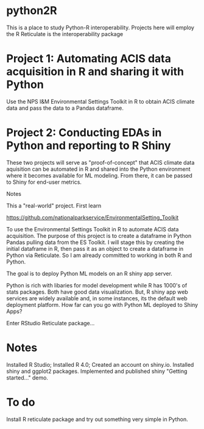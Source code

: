 # python2R
This is a place to study Python-R interoperability. Projects here will employ the R Reticulate is the interoperability package

# Project 1: Automating ACIS data acquisition in R and sharing it with Python

 Use the NPS I&M Environmental Settings Toolkit in R to obtain ACIS climate data and pass the data to a Pandas dataframe.

# Project 2: Conducting EDAs in Python and reporting to R Shiny

These two projects will serve as "proof-of-concept" that ACIS climate data aquisition can be automated in R and shared into the Python environment where it becomes available for ML modeling. From there, it can be passed to Shiny for end-user metrics.


Notes

This a "real-world" project. First learn

https://github.com/nationalparkservice/EnvironmentalSetting_Toolkit

To use the Environmental Settings Toolkit in R to automate ACIS data acquisition.  The purpose of this project is to create a dataframe in Python Pandas pulling data from the ES Toolkit. I will stage this by creating the initial dataframe in R, then pass it as an object to create a dataframe in Python via Reticulate.    So I am already committed to working in both R and Python.


The goal is to deploy Python ML models on an R shiny app server. 

Python is rich with libaries for model development while R has 1000's of stats packages. Both have good data visualization. 
But, R shiny app web services are widely available and, in some instances, its the default web deployment platform.
How far can you go with Python ML deployed to Shiny Apps?

Enter RStudio Reticulate package...


# Notes

Installed R Studio; Installed R 4.0; Created an account on shiny.io. Installed shiny and ggplot2 packages. Implemented and published 
shiny "Getting started..." demo.

# To do

Install R reticulate package and try out something very simple in Python.



